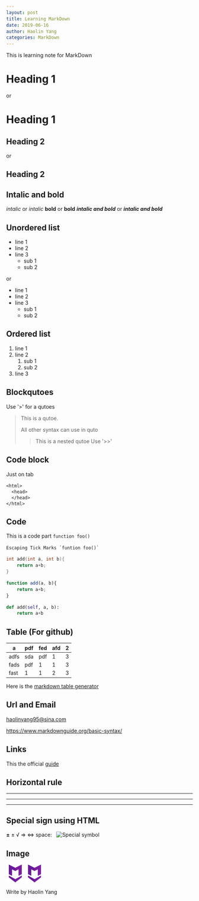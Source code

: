 ```yaml
---
layout: post
title: Learning MarkDown
date: 2019-06-16
author: Haolin Yang
categories: MarkDown
---
```


This is learning note for MarkDown

# Heading 1
or

Heading 1
===

## Heading 2
or

Heading 2
---

## Intalic and bold
*intalic* or _intalic_
**bold** or __bold__
***intalic and bold*** or ___intalic and bold___

## Unordered list
- line 1
- line 2
- line 3
    + sub 1
    + sub 2

or 

* line 1
* line 2
* line 3
    - sub 1
    - sub 2

## Ordered list
1. line 1
2. line 2
    1. sub 1
    2. sub 2
3. line 3

## Blockqutoes
Use '>' for a qutoes
> This is a qutoe.
> 
> All other syntax can use in quto
> > This is a nested qutoe
> > Use '>>'

## Code block
Just on tab

    <html>
      <head>
      </head>
    </html>

## Code
This is a code part `function foo()`

``Escaping Tick Marks `funtion foo()` ``

```cpp
int add(int a, int b){
    return a+b;
}
```

```javascript
function add(a, b){
    return a+b;
}
```

```python
def add(self, a, b):
    return a+b
```

## Table (For github)

| a     | pdf   | fed   | afd   | 2     |
|------ |-----  |-----  |-----  |---    |
| adfs  | sda   | pdf   | 1     | 3     |
| fads  | pdf   | 1     | 1     | 3     |
| fast  | 1     | 1     | 2     | 3     |

Here is the [markdown table generator](https://www.tablesgenerator.com/markdown_tables)


## Url and Email
<haolinyang95@sina.com>

<https://www.markdownguide.org/basic-syntax/>

## Links
This the official [guide](https://www.markdownguide.org/basic-syntax/ "cool link")

## Horizontal rule
---
***
___

## Special sign using HTML
**&plusmn;** &plusmn; &radic; &rArr;  &hArr;
space: &nbsp;
![Special symbol]({{site.url}}{{site.baseurl}}/public/images/specialSymbol.png)

## Image
![what is here](https://github.com/adam-p/markdown-here/raw/master/src/common/images/icon48.png "Logo Title Text 1")
![anything?][logo]

Write by Haolin Yang

[logo]: https://github.com/adam-p/markdown-here/raw/master/src/common/images/icon48.png "Logo Title Text 2"